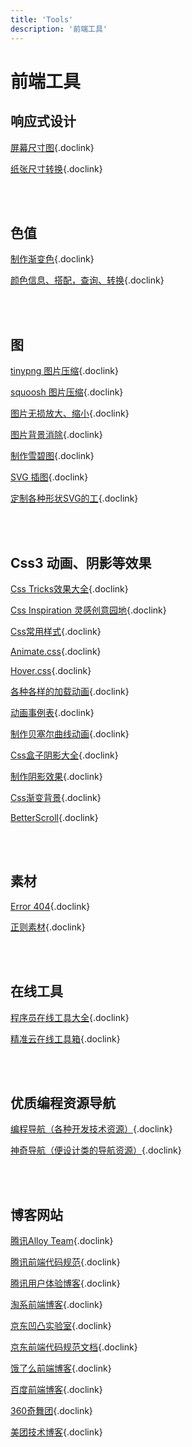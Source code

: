 ```yaml
---
title: 'Tools'
description: '前端工具'
---
```



# 前端工具




## 响应式设计

[屏幕尺寸图](https://screensizemap.com/){.doclink}

[纸张尺寸转换](https://www.papersizes.org/a-paper-sizes.htm){.doclink}

<br />
<br />




## 色值

[制作渐变色](https://cssgradient.io/){.doclink}

[颜色信息、搭配，查询、转换](https://www.colorgg.com/){.doclink}

<br />
<br />




## 图

[tinypng 图片压缩](https://tinypng.com/){.doclink}

[squoosh 图片压缩](https://squoosh.app/){.doclink}

[图片无损放大、缩小](https://bulkresizephotos.com/en){.doclink}

[图片背景消除](https://www.remove.bg/zh){.doclink}

[制作雪碧图](https://www.toptal.com/developers/css/sprite-generator){.doclink}

[SVG 插图](https://undraw.co/){.doclink}

[定制各种形状SVG的工](https://www.shapedivider.app/){.doclink}

<br />
<br />




## Css3 动画、阴影等效果

[Css Tricks效果大全](https://lhammer.cn/You-need-to-know-css/#/zh-cn/){.doclink}

[Css Inspiration 灵感创意园地](https://csscoco.com/inspiration/#/./init){.doclink}

[Css常用样式](https://qishaoxuan.github.io/css_tricks/){.doclink}

[Animate.css](https://daneden.github.io/animate.css/){.doclink}

[Hover.css](https://github.com/IanLunn/Hover){.doclink}

[各种各样的加载动画](https://loading.io/){.doclink}

[动画事例表](https://animista.net/play/basic){.doclink}

[制作贝塞尔曲线动画](https://cubic-bezier.com){.doclink}

[Css盒子阴影大全](https://getcssscan.com/css-box-shadow-examples?ref=producthunt){.doclink}

[制作阴影效果](https://neumorphism.io/#e0e0e0){.doclink}

[Css渐变背景](https://color.oulu.me/){.doclink}

[BetterScroll](https://github.com/ustbhuangyi/better-scroll){.doclink}

<br />
<br />




## 素材

[Error 404](https://error404.fun/){.doclink}

[正则素材](https://ihateregex.io/){.doclink}


<br />
<br />




## 在线工具

[程序员在线工具大全](https://tool.lu/){.doclink}

[精准云在线工具箱](https://jingzhunyun.com/){.doclink}

<br />
<br />




## 优质编程资源导航

[编程导航（各种开发技术资源）](https://www.code-nav.cn/){.doclink}

[神奇导航（便设计类的导航资源）](https://hao.logosc.cn/){.doclink}

<br />
<br />




## 博客网站

[腾讯Alloy Team](http://www.alloyteam.com/){.doclink}

[腾讯前端代码规范](https://tgideas.qq.com/doc/index.html){.doclink}

[腾讯用户体验博客](https://isux.tencent.com/){.doclink}

[淘系前端博客](https://fed.taobao.org/){.doclink}

[京东凹凸实验室](https://aotu.io/){.doclink}

[京东前端代码规范文档](https://guide.aotu.io/index.html){.doclink}

[饿了么前端博客](https://zhuanlan.zhihu.com/ElemeFE){.doclink}

[百度前端博客](http://fex.baidu.com/){.doclink}

[360奇舞团](https://75.team/){.doclink}

[美团技术博客](https://tech.meituan.com/){.doclink}


<br />
<br />

